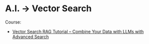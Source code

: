 # A.I. -> Vector Search
Course:
- [Vector Search RAG Tutorial – Combine Your Data with LLMs with Advanced Search](https://youtu.be/JEBDfGqrAUA)
